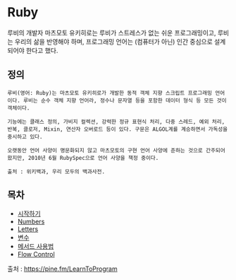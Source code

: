 # Ruby

루비의 개발자 마츠모토 유키히로는 루비가 스트레스가 없는 쉬운 프로그래밍이고, 루비는 우리의 삶을 반영해야 하며, 프로그래밍 언어는 (컴퓨터가 아닌) 인간 중심으로 설계되어야 한다고 했다.

## 정의
```
루비(영어: Ruby)는 마츠모토 유키히로가 개발한 동적 객체 지향 스크립트 프로그래밍 언어이다. 루비는 순수 객체 지향 언어라, 정수나 문자열 등을 포함한 데이터 형식 등 모든 것이 객체이다.

기능에는 클래스 정의, 가비지 컬렉션, 강력한 정규 표현식 처리, 다중 스레드, 예외 처리, 반복, 클로저, Mixin, 연산자 오버로드 등이 있다. 구문은 ALGOL계를 계승하면서 가독성을 중시하고 있다.

오랫동안 언어 사양이 명문화되지 않고 마츠모토의 구현 언어 사양에 준하는 것으로 간주되어 왔지만, 2010년 6월 RubySpec으로 언어 사양을 책정 중이다.

출처 : 위키백과, 우리 모두의 백과사전.
```
## 목차
- [시작하기](./document/ch01.md)
- [Numbers](./document/ch02.md)
- [Letters](./document/ch03.md)
- [변수](./document/ch04.md)
- [메서드 사용법](./document/ch05.md)
- [Flow Control](./document/ch06.md)


출처 : https://pine.fm/LearnToProgram
